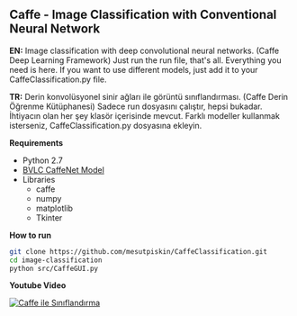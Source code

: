 ## Caffe - Image Classification with Conventional Neural Network

**EN:**
Image classification with deep convolutional neural networks. (Caffe Deep Learning Framework)
Just run the run file, that's all. Everything you need is here. If you want to use different models, just add it to your CaffeClassification.py file.

**TR:**
Derin konvolüsyonel sinir ağları ile görüntü sınıflandırması. (Caffe Derin Öğrenme Kütüphanesi)
Sadece run dosyasını çalıştır, hepsi bukadar. İhtiyacın olan her şey klasör içerisinde mevcut. Farklı modeller kullanmak isterseniz, CaffeClassification.py dosyasına ekleyin.

**Requirements**
  - Python 2.7
  - [BVLC CaffeNet Model](https://github.com/BVLC/caffe/tree/master/models/bvlc_reference_caffenet)
  - Libraries
    - caffe
    - numpy
    - matplotlib
    - Tkinter
  
   
**How to run**

```bash
git clone https://github.com/mesutpiskin/CaffeClassification.git
cd image-classification
python src/CaffeGUI.py
```


**Youtube Video**

[![Caffe ile Sınıflandırma](http://img.youtube.com/vi/QJy99PR2yxs/0.jpg)](https://www.youtube.com/watch?v=QJy99PR2yxs)


